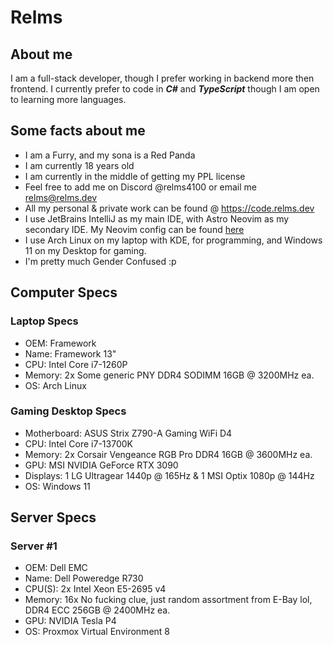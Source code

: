 # Relms

## About me

I am a full-stack developer, though I prefer working in backend more then frontend.
I currently prefer to code in ***C#*** and ***TypeScript*** though I am open to
learning more languages.

## Some facts about me

- I am a Furry, and my sona is a Red Panda
- I am currently 18 years old
- I am currently in the middle of getting my PPL license
- Feel free to add me on Discord @relms4100 or email me [relms@relms.dev](mailto:relms@relms.dev)
- All my personal & private work can be found @ <https://code.relms.dev>
- I use JetBrains IntelliJ as my main IDE, with Astro Neovim as my secondary IDE. My Neovim config can be found [here](https://code.relms.dev/Relms/astro-nvim)
- I use Arch Linux on my laptop with KDE, for programming, and Windows 11 on my Desktop for gaming.
- I'm pretty much Gender Confused :p

## Computer Specs

### Laptop Specs
- OEM: Framework
- Name: Framework 13"
- CPU: Intel Core i7-1260P
- Memory: 2x Some generic PNY DDR4 SODIMM 16GB @ 3200MHz ea.
- OS: Arch Linux

### Gaming Desktop Specs
- Motherboard: ASUS Strix Z790-A Gaming WiFi D4
- CPU: Intel Core i7-13700K
- Memory: 2x Corsair Vengeance RGB Pro DDR4 16GB @ 3600MHz ea.
- GPU: MSI NVIDIA GeForce RTX 3090
- Displays: 1 LG Ultragear 1440p @ 165Hz & 1 MSI Optix 1080p @ 144Hz
- OS: Windows 11

## Server Specs

### Server #1
- OEM: Dell EMC
- Name: Dell Poweredge R730
- CPU(S): 2x Intel Xeon E5-2695 v4
- Memory: 16x No fucking clue, just random assortment from E-Bay lol, DDR4 ECC 256GB @ 2400MHz ea.
- GPU: NVIDIA Tesla P4
- OS: Proxmox Virtual Environment 8
